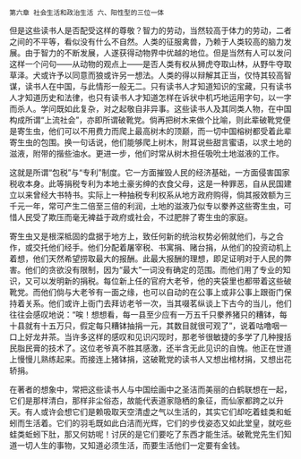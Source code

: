     第六章 社会生活和政治生活 六、阳性型的三位一体 

   但是这些读书人是否配受这样的尊敬？智力的劳动，当然较高于体力的劳动，二者之间的不平等，看似没有什么不自然。人类的征服禽兽，乃赖于人类较高的脑力发展。由于智力的不断发展，人遂获得动物界中优越的地位。但是当然有人可以发问这样一个问句——从动物的观点上——是否人类有权从狮虎夺取山林，从野牛夺取草泽。犬或许予以同意而狼或许另一想法。人类的得以辩解其正当，仅恃其较高智谋，读书人在中国，与此情形一般无二。只有读书人才知道知识的宝藏，只有读书人才知道历史和法律，也只有读书人才知道怎样在诉状中机巧地运用字句，以一字而杀人。学问既如此复杂，对之起敬自非异事。这些读书人及其同类人物，在中国构成所谓“上流社会”，亦即所谓破靴党。倘再把树木来做个比喻，则此辈破靴党便是寄生虫，他们可以不用费力而爬上最高树木的顶巅，而一切中国榕树都受着此辈寄生虫的包围。换一句话说，他们能够爬上树木，附耳说些甜言蜜语，以求土地的滋液，附带的揩些油水。更进一步，他们时常从树木担任吸吮土地滋液的工作。

   这就是所谓“包税”与“专利”制度。它一方面摧毁人民的经济基础，一方面侵害国家税收本身。此等捐税专利为本地土豪劣绅的衣食父母，这是一种罪恶，自从民国建立以来曾经大书特书。实际上一种抽税专利权系从地方政府购得，倘其报效额为三千元一年，常可产生二倍至三倍的利润，土地的滋液乃似专以豢养这些寄生虫，可惜人民受了欺压而毫无裨益于政府或社会，不过肥胖了寄生虫的家庭。

   寄生虫又是根深柢固的盘据于地方上，致任何新的统治权势必俯就他们，与之合作，或交托他们经手。他们分配着屠宰税、书寓捐、赌台捐，从他们的投资动机上着想，他们天然希望捞取最大的报酬。此最大报酬的理想，即足证明对于人民的弊害。他们的贪欲没有限制，因为“最大”一词没有确定的范围。而他们用了专业的知识，又可以发明新的捐税。每位新上任的官府大老爷，他的夹袋里也都带着这些破靴党。而他们倘与大老爷有一面之缘，也可以自动的在公事上或非公事上跟衙门保持着关系。他们或许上衙门去拜访老爷一次，当其啜茗纵谈上下古今的当儿，他们往往会感叹地说：“唉！想想看，每一县至少应有一万五千只豢养猪只的糟钵，每十县就有十五万只，假定每只糟钵抽捐一元，其数目就很可观了”，说着咕噜咽一口上好龙井茶。当许多这样的感叹和见识闪现时，那老爷很敏捷的多学了几种搜括民脂民膏的技术了。这位老爷真不胜其感激，还半含无此见识的自愧。他正在世道上慢慢儿熟练起来。而接连上猪钵捐，这破靴党的读书人又想出棺材捐，又想出花轿捐。

   在著者的想象中，常把这些读书人与中国绘画中之圣洁而美丽的白鹤联想在一起，它们是那样清白，那样非尘俗态，故能代表道家隐栖的象征，而仙家都跨之以升天。有人或许会想它们是赖吸取天空清虚之气以生活的，其实它们却吃着蛙类和蚯蚓而生活着。它们的羽毛既如此白洁而光辉，它们的步伐姿态又如此堂皇，就吃些蛙类蚯蚓下肚，那又何妨呢！讨厌的是它们要吃了东西才能生活。破靴党先生们知道一切人生的事物，又知道必须生活，而要生活他们一定要有金钱。


